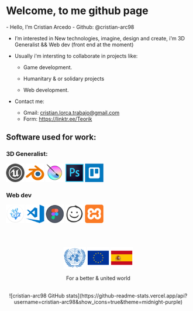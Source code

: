 <h1>Welcome, to me github page</h1>
- Hello, I’m Cristian Arcedo
- Github: @cristian-arc98

- I’m interested in New technologies, imagine, design and create, i'm 3D Generalist && Web dev (front end at the moment)

- Usually i'm intersting to collaborate in projects like:
   + Game development.
   + Humanitary & or solidary projects


   + Web development.

- Contact me:
   + Gmail: cristian.lorca.trabajo@gmail.com
   + Form: https://linktr.ee/Teorik


<h2>Software used for work: </h2>
<!-- -->
<h3>3D Generalist:</h3>
<div>
<img src="./readme_content/ue.png" title="Unreal Engine" width="50" height="50" />
<img src="./readme_content/blender.png" title="Blender" width="50" height="50" />
<img src="./readme_content/krita.png" title="Krita" width="50" height="50" />
<img src="./readme_content/photoshop.png" title="Photoshop" width="50" height="50" />
<img src="./readme_content/trello.png" title="Trello" width="50" height="50" />
</div>

<div>
<h3>Web dev</h3>
<img src="./readme_content/vscodium.png" title="VSCodium" width="50" height="50" />
<img src="./readme_content/vscode.png" title="VSCode" width="50" height="50" />
<img src="./readme_content/figma.png" title="Figma" width="50" height="50" />
<img src="./readme_content/balsamiq.png" title="Balsamiq" width="50" height="50" />
<img src="./readme_content/xampp.png" title="Xampp" width="50" height="50" />
</div>

</br></br>

<div align="center">
<img src="./readme_content/onu11.png" width="60" height="60" />
<img src="./readme_content/eu.png" width="60" height="60" />
<img src="./readme_content/sp.png" width="60" height="60" />
   
   <label>For a better & united world</label>
   </div>
   
   </br>
   </hr>
  <div align="center">
![cristian-arc98 GitHub stats](https://github-readme-stats.vercel.app/api?username=cristian-arc98&show_icons=true&theme=midnight-purple)
 </div>
<!---
cristian-arc98/cristian-arc98 is a ✨ special ✨ repository because its `README.md` (this file) appears on your GitHub profile.
You can click the Preview link to take a look at your changes.
--->
